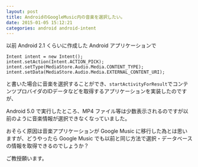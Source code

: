```yaml
---
layout: post
title: AndroidのGoogleMusic内の音楽を選択したい。
date: 2015-01-05 15:12:21
categories: android android-intent
---
```

<p>以前 Android 2.1 くらいに作成した Android アプリケーションで</p>

<pre><code>Intent intent = new Intent();
intent.setAction(Intent.ACTION_PICK);
intent.setType(MediaStore.Audio.Media.CONTENT_TYPE);
intent.setData(MediaStore.Audio.Media.EXTERNAL_CONTENT_URI);
</code></pre>

<p>と書いた場合に音楽を選択することができ、<code>startActivityForResult</code>でコンテンツプロバイダのIDデータなどを取得するアプリケーションを実装したのですが、</p>

<p>Android 5.0 で実行したところ、MP4 ファイル等は少数表示されるのですが以前のように音楽情報が選択できなくなっていました。</p>

<p>おそらく原因は音楽アプリケーションが Google Music に移行した為とは思いますが、どうやったら Google Music でも以前と同じ方法で選択・データベースの情報を取得できるのでしょうか？</p>

<p>ご教授願います。</p>
